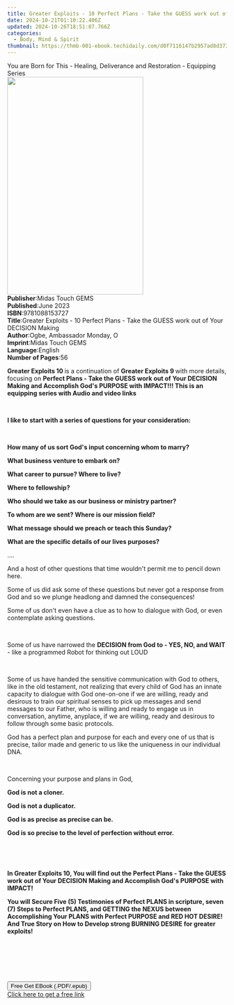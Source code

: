 ```yaml
---
title: Greater Exploits - 10 Perfect Plans - Take the GUESS work out of Your DECISION Making | Free Book
date: 2024-10-21T01:10:22.406Z
updated: 2024-10-26T18:51:07.766Z
categories:
  - Body, Mind & Spirit
thumbnail: https://thmb-001-ebook.techidaily.com/d0f7116147b2957ad8d3735134b85406b5deaa3acc3187ce29d7f831868da24a.jpg
---
```

<main id="book-container">
  <div class="flex flex-col">
    <div class="book-brief flex-1 py-6 px-4 sm:p-6 md:py-10 md:px-8">
      <!-- brief-->
      <div class="book-brief-main">
        You are Born for This - Healing, Deliverance and Restoration - Equipping
        Series
      </div>
    </div>
    <div
      class="book-meta-info flex-1 grid gap-4 col-start-1 col-end-3 row-start-1 sm:mb-6 sm:grid-cols-4 lg:gap-6 lg:col-start-2 lg:row-end-6 lg:row-span-6 lg:mb-0"
    >
      <div
        class="book-meta-info-left place-content-center mt-4 p-4 text-sm leading-6 col-start-2 col-span-2 dark:text-slate-400"
      >
        <img
          class="w-full h-500 object-cover rounded-lg sm:h-255 sm:col-span-2 lg:col-span-full"
          src="https://img-001-ebook.techidaily.com/01afc6a9a187a370a359ffcef0c860b472b5f950074e4ec7d73b7d9517d2f0c4.jpg"
          alt=""
          width="312"
          height="500"
        />
      </div>
      <div
        class="book-meta-info-right mt-2 col-start-1 row-start-2 col-span-3 self-center"
      >
        <!-- meta data  -->
        <div class="flex flex-col px-4 md:px-8">
          <div class="flex-1">
            <strong>Publisher</strong>:<span class="px-2"
              >Midas Touch GEMS</span
            >
          </div>
          <div class="flex-1">
            <strong>Published</strong>:<span class="px-2">June 2023</span>
          </div>
          <div class="flex-1">
            <strong>ISBN</strong>:<span class="px-2">9781088153727</span>
          </div>
          <div class="flex-1">
            <strong>Title</strong>:<span class="px-2"
              >Greater Exploits - 10 Perfect Plans - Take the GUESS work out of
              Your DECISION Making</span
            >
          </div>
          <div class="flex-1">
            <strong>Author</strong>:<span class="px-2"
              >Ogbe, Ambassador Monday, O</span
            >
          </div>
          <div class="flex-1">
            <strong>Imprint</strong>:<span class="px-2">Midas Touch GEMS</span>
          </div>
          <div class="flex-1">
            <strong>Language</strong>:<span class="px-2">English</span>
          </div>
          <div class="flex-1">
            <strong>Number of Pages</strong>:<span class="px-2">56</span>
          </div>
        </div>
      </div>
    </div>
    <div class="book-description flex-1 py-6 px-4 sm:p-6 md:py-10 md:px-8">
      <div class="book-description-main">
        <div accordion-content="" id="description">
          <p>
            <strong>Greater Exploits 10 </strong>is a continuation of
            <strong>Greater Exploits 9 </strong>with more details, focusing on
            <strong
              >Perfect Plans - Take the GUESS work out of Your DECISION Making
              and Accomplish God's PURPOSE with IMPACT!!! This is an equipping
              series with Audio and video links</strong
            >
          </p>
          <p><strong>&nbsp;</strong></p>
          <p>
            <strong
              >I like to start with a series of questions for your
              consideration:</strong
            >
          </p>
          <p>&nbsp;</p>
          <p>
            <strong
              >How many of us sort God's input concerning whom to marry?</strong
            >
          </p>
          <p><strong>What business venture to embark on?</strong></p>
          <p><strong>What career to pursue? Where to live?</strong></p>
          <p><strong>Where to fellowship?</strong></p>
          <p>
            <strong
              >Who should we take as our business or ministry
              partner?&nbsp;</strong
            >
          </p>
          <p>
            <strong>To whom are we sent? Where is our mission field?</strong>
          </p>
          <p>
            <strong>What message should we preach or teach this Sunday?</strong>
          </p>
          <p>
            <strong
              >What are the specific details of our lives purposes?</strong
            >
          </p>
          <p>....</p>
          <p>
            And a host of other questions that time wouldn't permit me to pencil
            down here.
          </p>
          <p>
            Some of us did ask some of these questions but never got a response
            from God and so we&nbsp;plunge headlong and damned the consequences!
          </p>
          <p>
            Some of us don't even have a clue as to how to dialogue with God, or
            even contemplate asking questions.
          </p>
          <p>&nbsp;</p>
          <p>
            Some of us have narrowed the
            <strong>DECISION from God to - YES, NO, and WAIT</strong> - like a
            programmed Robot for thinking out LOUD
          </p>
          <p>&nbsp;</p>
          <p>
            Some of us have handed the sensitive communication with God to
            others, like in the old testament, not realizing that every child of
            God has an innate capacity to dialogue with God one-on-one if we are
            willing, ready and desirous to train our spiritual senses to pick up
            messages and send messages to our Father, who is willing and ready
            to engage us in conversation, anytime, anyplace, if we are willing,
            ready and desirous to follow through some basic protocols.
          </p>
          <p>
            God has a perfect plan and purpose for each and every one of us that
            is precise, tailor made and generic to us like the uniqueness in our
            individual DNA.
          </p>
          <p>&nbsp;</p>
          <p>Concerning your purpose and plans in God,</p>
          <p><strong>God is not a cloner.</strong></p>
          <p><strong>God is not a duplicator.</strong></p>
          <p><strong>God is as precise as precise can be.</strong></p>
          <p>
            <strong
              >God is so precise to the level of perfection without
              error.</strong
            >
          </p>
          <p><strong>&nbsp;</strong></p>
          <p><strong>&nbsp;</strong></p>
          <p>
            <strong
              >In Greater Exploits 10, You will find out the Perfect Plans -
              Take the GUESS work out of Your DECISION Making and Accomplish
              God's PURPOSE with IMPACT!</strong
            >
          </p>
          <p>
            <strong
              >You will Secure Five (5) Testimonies of Perfect PLANS in
              scripture, seven (7) Steps to Perfect PLANS, and GETTING the NEXUS
              between Accomplishing Your PLANS with Perfect PURPOSE and RED HOT
              DESIRE! And True Story on How to Develop strong BURNING DESIRE for
              greater exploits!</strong
            >
          </p>
          <p><strong>&nbsp;</strong></p>
          <p>&nbsp;</p>
          <p><br /></p>
        </div>
        <div class="accordion-fader"></div>
      </div>
    </div>
    <div class="book-excerpts flex-1 py-6 px-4 sm:p-6 md:py-10 md:px-8"></div>
    <div
      class="book-about-author flex-1 py-6 px-4 sm:p-6 md:py-10 md:px-8"
    ></div>
    <div class="book-free-get flex-1 py-6 px-4 sm:p-6 md:py-10 md:px-8">
      <button
        id="btn-free-get"
        class="bg-blue-500 hover:bg-blue-700 text-white font-bold py-2 px-4 rounded"
      >
        Free Get EBook (.PDF/.epub)
      </button>
      <div id="countdown-display" class="px-2 text-lg mt-2"></div>
      <a
        id="free-link"
        class="hidden bg-blue-500 hover:bg-blue-700 text-white font-bold py-2 px-4 rounded"
        href="https://www.ebooks.com/en-us/book/210900535/greater-exploits-10-perfect-plans-take-the-guess-work-out-of-your-decision-making/ogbe-ambassador-monday-o/"
        target="_blank"
        >Click here to get a free link</a
      >
    </div>
    <script>
      let countdownTime = 0;
      let countdownInterval = null;
      document
        .getElementById('btn-free-get')
        .addEventListener('click', startCountdown);
      function startCountdown() {
        countdownTime = new Date().getTime() + 60000 * 3;
        countdownInterval = setInterval(updateCountdown, 1000);
        document.getElementById('btn-free-get').disabled = true;
        document
          .getElementById('btn-free-get')
          .classList.add('bg-gray-500', 'cursor-not-allowed');
      }
      function updateCountdown() {
        let currentTime = new Date().getTime();
        let timeLeft = countdownTime - currentTime;
        let secondsLeft = Math.floor(timeLeft / 1000);
        document.getElementById('countdown-display').innerHTML =
          `Remaining time: ${secondsLeft} seconds.`;
        if (secondsLeft <= 0) {
          clearInterval(countdownInterval);
          document.getElementById('btn-free-get').classList.add('hidden');
          document.getElementById('free-link').classList.remove('hidden');
          document.getElementById('countdown-display').innerHTML = '';
        }
      }
    </script>
  </div>
</main>

<ins class="adsbygoogle"
      style="display:block"
      data-ad-client="ca-pub-7571918770474297"
      data-ad-slot="8358498916"
      data-ad-format="auto"
      data-full-width-responsive="true"></ins>
    